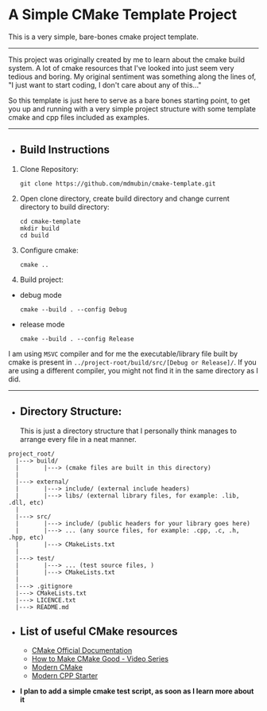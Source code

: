 # A Simple CMake Template Project

This is a very simple, bare-bones cmake project template.

---

This project was originally created by me to learn about the cmake build system.
A lot of cmake resources that I've looked into just seem very tedious and
boring. My original sentiment was something along the lines of, "I just want to
start coding, I don't care about any of this..."

So this template is just here to serve as a bare bones starting point, to get
you up and running with a very simple project structure with some template cmake
and cpp files included as examples.

---

* ## Build Instructions

1. Clone Repository:
    ```
    git clone https://github.com/mdmubin/cmake-template.git
    ```

2. Open clone directory, create build directory and change current directory to
build directory:
    ```
    cd cmake-template
    mkdir build
    cd build
    ```

3. Configure cmake:
    ```
    cmake ..
    ```
4. Build project:
  - debug mode
    ```
    cmake --build . --config Debug
    ```
  - release mode
    ```
    cmake --build . --config Release
    ```

I am using `MSVC` compiler and for me the executable/library file built by cmake
is present in `../project-root/build/src/[Debug or Release]/`. If you are using
a different compiler, you might not find it in the same directory as I did.

---

* ## Directory Structure:
  This is just a directory structure that I personally think manages to arrange
  every file in a neat manner.
```
project_root/
  |---> build/
  |       |---> (cmake files are built in this directory)
  |
  |---> external/
  |       |---> include/ (external include headers)
  |       |---> libs/ (external library files, for example: .lib, .dll, etc)
  |
  |---> src/
  |       |---> include/ (public headers for your library goes here)
  |       |---> ... (any source files, for example: .cpp, .c, .h, .hpp, etc)
  |       |---> CMakeLists.txt
  |
  |---> test/
  |       |---> ... (test source files, )
  |       |---> CMakeLists.txt
  |
  |---> .gitignore
  |---> CMakeLists.txt
  |---> LICENCE.txt
  |---> README.md
```

* ## List of useful CMake resources
  - [CMake Official Documentation](https://cmake.org/cmake/help/latest/)
  - [How to Make CMake Good - Video Series](https://youtube.com/playlist?list=PLK6MXr8gasrGmIiSuVQXpfFuE1uPT615s)
  - [Modern CMake](https://cliutils.gitlab.io/modern-cmake/)
  - [Modern CPP Starter](https://github.com/TheLartians/ModernCppStarter)


* **I plan to add a simple cmake test script, as soon as I learn more about it**
